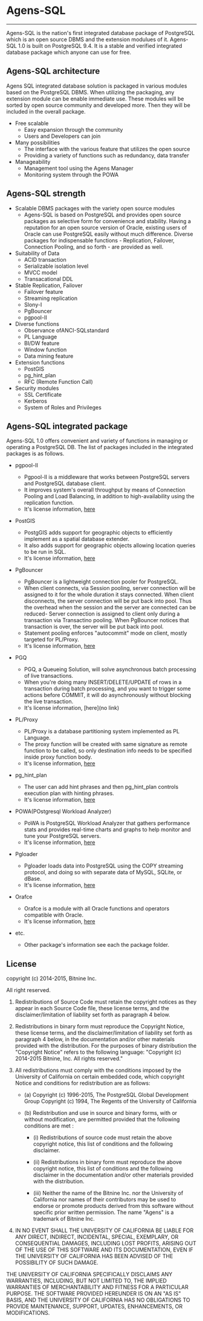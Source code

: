 # Agens-SQL
----------------------
Agens-SQL is the nation's first integrated database package of PostgreSQL which is an open source DBMS and the extension modulues of it. Agens-SQL 1.0 is built on PostgreSQL 9.4. It is a stable and verified integrated database package which anyone can use for free.

## Agens-SQL architecture
Agens SQL integrated database solution is packaged in various modules based on the PostgreSQL DBMS. When utilizing the packaging, any extension module can be enable immediate use. These modules will be sorted by open source community and developed more. Then they will be included in the overall package.
- Free scalable
	* Easy expansion through the community
	* Users and Developers can join
- Many possibilities
	* The interface with the various feature that utilizes the open source
	* Providing a variety of functions such as redundancy, data transfer
- Manageability
	* Management tool using the Agens Manager
	* Monitoring system through the POWA

## Agens-SQL strength
- Scalable DBMS packages with the variety open source modules
	* Agens-SQL is based on PostgreSQL and provides open source packages as selective form for convenience and stability. Having a reputation for an open source version of Oracle, existing users of Oracle can use PostgreSQL easily without much difference. Diverse packages for indispensable functions - Replication, Failover, Connection Pooling, and so forth - are provided as well.
- Suitability of Data
	* ACID transaction
	* Serializable isolation level
	* MVCC model
	* Transacational DDL
- Stable Replication, Failover
	* Failover feature
	* Streaming replication
	* Slony-I
	* PgBouncer
	* pgpool-II
- Diverse functions
	* Observance ofANCI-SQLstandard
	* PL Language
	* BI/DW feature
	* Window function
	* Data mining feature
- Extension functions
	* PostGIS
	* pg_hint_plan
	* RFC (Remote Function Call)
- Security modules
	* SSL Certificate
	* Kerberos
	* System of Roles and Privileges

## Agens-SQL integrated package
Agens-SQL 1.0 offers convenient and variety of functions in managing or operating a PostgreSQL DB. The list of packages included in the integrated packages is as follows.

- pgpool-II
	- Pgpool-II is a middleware that works between PostgreSQL servers and PostgreSQL database client.
	- It improves system's overall throughput by means of Connection Pooling and Load Balancing, in addition to high-availability using the replication function.
	- It's license information, [here](https://github.com/bitnine-oss/agens-sql/blob/master/pgpool-II-3.4.2/COPYING)

- PostGIS
	- PostgGIS adds support for geographic objects to efficiently implement as a spatial database extender.
	- It also adds support for geographic objects allowing location queries to be run in SQL.
	- It's license information, [here](https://github.com/bitnine-oss/agens-sql/blob/master/postgis-2.1.7/COPYING)

- PgBouncer
	- PgBouncer is a lightweight connection pooler for PostgreSQL.
	- When client connects, via Session pooling, server connection will be assigned to it for the whole duration it stays connected. When client disconnects, the server connection will be put back into pool. Thus the overhead when the session and the server are connected can be reduced- Server connection is assigned to client only during a transaction via Transactino pooling. When PgBouncer notices that transaction is over, the server will be put back into pool.
	- Statement pooling enforces "autocommit" mode on client, mostly targeted for PL/Proxy.
	- It's license information, [here](https://github.com/bitnine-oss/agens-sql/blob/master/pgbouncer-1.5.5/COPYRIGHT)

- PGQ
	- PGQ, a Queueing Solution, will solve asynchronous batch processing of live transactions.
	- When you're doing many INSERT/DELETE/UPDATE of rows in a transaction during batch processing, and you want to trigger some actions before COMMIT, it will do asynchronously without blocking the live transaction.
	- It's license information, [here](no link)

- PL/Proxy
	- PL/Proxy is a database partitioning system implemented as PL Language.
	- The proxy function will be created with same signature as remote function to be called, so only destination info needs to be specified inside proxy function body.
	- It's license information, [here](https://github.com/bitnine-oss/agens-sql/blob/master/plproxy-2.5/COPYRIGHT)

- pg_hint_plan
	- The user can add hint phrases and then pg_hint_plan controls execution plan with hinting phrases.
	- It's license information, [here](https://github.com/ossc-db/pg_hint_plan/blob/master/COPYRIGHT)

- POWA(POstgresql Workload Analyzer)
	- PoWA is PostgreSQL Workload Analyzer that gathers performance stats and provides real-time charts and graphs to help monitor and tune your PostgreSQL servers.
	- It's license information, [here](https://github.com/bitnine-oss/agens-sql/blob/master/powa-archivist-REL_2_0_0/LICENSE.md)

- Pgloader
	- Pgloader loads data into PostgreSQL using the COPY streaming protocol, and doing so with separate data of MySQL, SQLite, or dBase.
	- It's license information, [here](https://github.com/bitnine-oss/agens-sql/blob/master/pgbouncer-1.5.5/COPYRIGHT)

- Orafce
	- Orafce is a module with all Oracle functions and operators compatible with Oracle.
	- It's license information, [here](https://github.com/bitnine-oss/agens-sql/blob/master/orafce-3_1/COPYRIGHT.orafce)

- etc.
	- Other package's information see each the package folder.

## License
copyright (c) 2014-2015, Bitnine Inc.

All right reserved.

1. Redistributions of Source Code must retain the copyright notices as they appear in each Source Code file, these license terms, and the disclaimer/limitation of liability set forth as paragraph 4 below.

2. Redistributions in binary form must reproduce the Copyright Notice, these license terms, and the disclaimer/limitation of liability set forth as paragraph 4 below, in the documentation and/or other materials provided with the distribution. For the purposes of binary distribution the "Copyright Notice" refers to the following language:
"Copyright (c) 2014-2015 Bitnine, Inc. All rights reserved."

3. All redistributions must comply with the conditions imposed by the University of California on certain embedded code, which copyright Notice and conditions for redistribution are as follows:

	* (a) Copyright (c) 1996-2015, The PostgreSQL Global Development Group
Copyright (c) 1994, The Regents of the University of California

	* (b) Redistribution and use in source and binary forms, with or without modification, are permitted provided that the following conditions are met :

		* (i) Redistributions of source code must retain the above copyright notice, this list of conditions and the following disclaimer.

		* (ii) Redistributions in binary form must reproduce the above copyright notice, this list of conditions and the following disclaimer in the documentation and/or other materials provided with the distribution.

		* (iii) Neither the name of the Bitnine Inc. nor the University of California nor names of their contributors may be used to endorse or promote products derived from this software without specific prior written permission. The name "Agens" is a trademark of Bitnine Inc.

4. IN NO EVENT SHALL THE UNIVERSITY OF CALIFORNIA BE LIABLE FOR ANY DIRECT, INDIRECT, INCIDENTAL, SPECIAL, EXEMPLARY, OR CONSEQUENTIAL DAMAGES, INCLUDING LOST PROFITS, ARISING OUT OF THE USE OF THIS SOFTWARE AND ITS DOCUMENTATION, EVEN IF THE UNIVERSITY OF CALIFORNIA HAS BEEN ADVISED OF THE POSSIBILITY OF SUCH DAMAGE.

THE UNIVERSITY OF CALIFORNIA SPECIFICALLY DISCLAIMS ANY WARRANTIES, INCLUDING, BUT NOT LIMITED TO, THE IMPLIED WARRANTIES OF MERCHANTABILITY AND FITNESS FOR A PARTICULAR PURPOSE. THE SOFTWARE PROVIDED HEREUNDER IS ON AN "AS IS" BASIS, AND THE UNIVERSITY OF CALIFORNIA HAS NO OBLIGATIONS TO PROVIDE MAINTENANCE, SUPPORT, UPDATES, ENHANCEMENTS, OR MODIFICATIONS.
